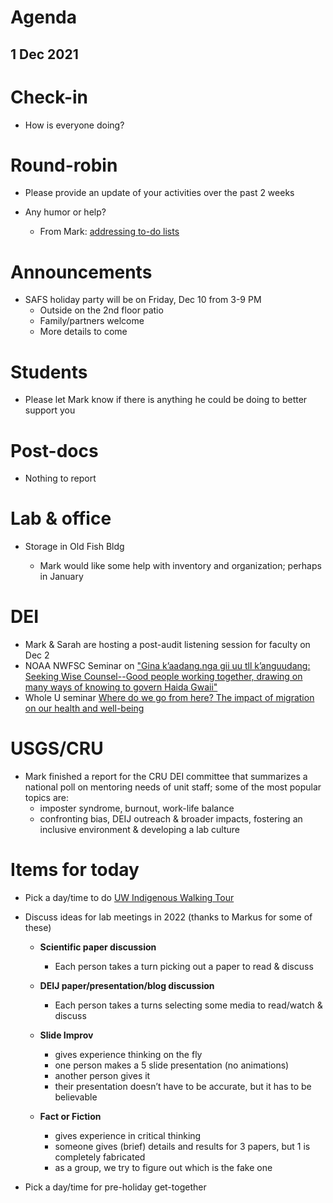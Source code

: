 # Agenda

## 1 Dec 2021


# Check-in

* How is everyone doing?


# Round-robin

* Please provide an update of your activities over the past 2 weeks

* Any humor or help?
    * From Mark: [addressing to-do lists](https://twitter.com/danidonovan/status/1465824820638199812/photo/1)


# Announcements

* SAFS holiday party will be on Friday, Dec 10 from 3-9 PM
    * Outside on the 2nd floor patio
    * Family/partners welcome
    * More details to come


# Students

* Please let Mark know if there is anything he could be doing to better support you


# Post-docs

* Nothing to report


# Lab & office

* Storage in Old Fish Bldg

    - Mark would like some help with inventory and organization; perhaps in January


# DEI

* Mark & Sarah are hosting a post-audit listening session for faculty on Dec 2
* NOAA NWFSC Seminar on ["Gina k’aadang.nga gii uu tll k’anguudang: Seeking Wise Counsel--Good people working together, drawing on many ways of knowing to govern Haida Gwaii"](https://www.fisheries.noaa.gov/event/monster-seminar-jam-lynn-lee-niisii-guujaww)
* Whole U seminar [Where do we go from here? The impact of migration on our health and well-being](https://wholeu.admin.washington.edu/uwnetid/twuext/EventDetail.aspx?regid=&eventid=1327&eventsessionid=1315)
 

# USGS/CRU

* Mark finished a report for the CRU DEI committee that summarizes a national poll on mentoring needs of unit staff; some of the most popular topics are:
    * imposter syndrome, burnout, work-life balance
    * confronting bias, DEIJ outreach & broader impacts, fostering an inclusive environment & developing a lab culture


# Items for today

* Pick a day/time to do [UW Indigenous Walking Tour](https://ais.washington.edu/sites/ais/files/documents/indigenous_walking_tour_at_the_uw.pdf)

* Discuss ideas for lab meetings in 2022 (thanks to Markus for some of these)
    * **Scientific paper discussion**
        * Each person takes a turn picking out a paper to read & discuss
    
    * **DEIJ paper/presentation/blog discussion**
        * Each person takes a turns selecting some media to read/watch & discuss
    
    * **Slide Improv**
        * gives experience thinking on the fly
        * one person makes a 5 slide presentation (no animations)
        * another person gives it
        * their presentation doesn’t have to be accurate, but it has to be believable
    
    * **Fact or Fiction**
        * gives experience in critical thinking
        * someone gives (brief) details and results for 3 papers, but 1 is completely fabricated
        * as a group, we try to figure out which is the fake one

* Pick a day/time for pre-holiday get-together
